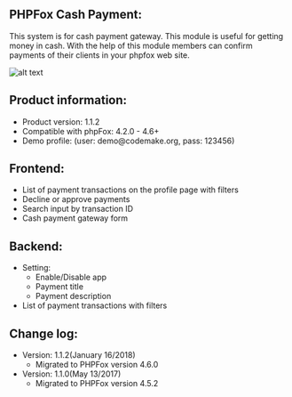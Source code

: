 <h2>PHPFox Cash Payment:</h2>
This system is for cash payment gateway. This module is useful for getting money in cash. With the help of this module members can confirm payments of their clients in your phpfox web site.

![alt text](https://d2h79mkp7etn4r.cloudfront.net/screenshots/2017/03/0cf6ba8a4beb74f7e91395d9dd3946bc.png)

<h2>Product information:</h2>
<ul>
 	<li>Product version: 1.1.2</li>
 	<li>Compatible with phpFox: 4.2.0 - 4.6+</li>
 	<li>Demo profile: (user: demo@codemake.org, pass: 123456)</li>
</ul>
<h2>Frontend:</h2>
<ul>
 	<li>List of payment transactions on the profile page with filters</li>
 	<li>Decline or approve payments</li>
 	<li>Search input by transaction ID</li>
 	<li>Cash payment gateway form</li>
</ul>
<h2>Backend:</h2>
<ul>
 	<li>Setting:
<ul>
 	<li>Enable/Disable app</li>
 	<li>Payment title</li>
 	<li>Payment description</li>
</ul>
</li>
 	<li>List of payment transactions with filters</li>
</ul>
<h2>Change log:</h2>
<ul>
 	<li>Version: 1.1.2(January 16/2018)
<ul>
 	<li>Migrated to PHPFox version 4.6.0</li>
</ul>
</li>
 	<li>Version: 1.1.0(May 13/2017)
<ul>
 	<li>Migrated to PHPFox version 4.5.2</li>
</ul>
</li>
</ul>
